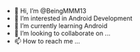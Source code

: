 - 👋 Hi, I’m @BeingMMM13
- 👀 I’m interested in  Android Development
- 🌱 I’m currently learning Android 
- 💞️ I’m looking to collaborate on ...
- 📫 How to reach me ...

<!---
BeingMMM13/BeingMMM13 is a ✨ special ✨ repository because its `README.md` (this file) appears on your GitHub profile.
You can click the Preview link to take a look at your changes.
--->
